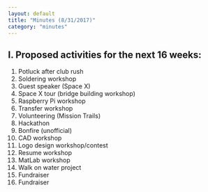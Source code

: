 ```yaml
---
layout: default
title: "Minutes (8/31/2017)"
category: "minutes"
---
```


## I. Proposed activities for the next 16 weeks:

1. Potluck after club rush
2. Soldering workshop
3. Guest speaker (Space X)
4. Space X tour (bridge building workshop)
5. Raspberry Pi workshop
6. Transfer workshop
7. Volunteering (Mission Trails)
8. Hackathon
9. Bonfire (unofficial)
10. CAD workshop
11. Logo design workshop/contest
12. Resume workshop
13. MatLab workshop
14. Walk on water project
15. Fundraiser
16. Fundraiser
